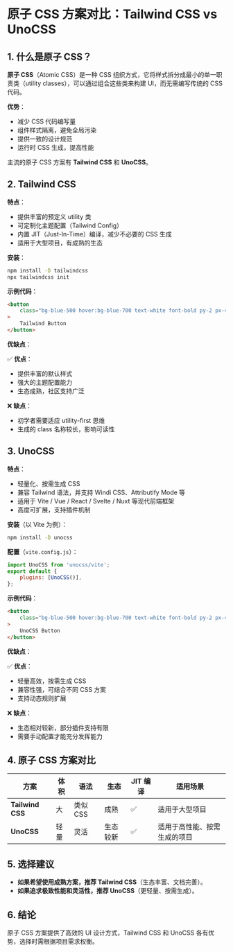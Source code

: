 # 原子 CSS 方案对比：Tailwind CSS vs UnoCSS

## 1. 什么是原子 CSS？

**原子 CSS**（Atomic CSS）是一种 CSS 组织方式，它将样式拆分成最小的单一职责类（utility classes），可以通过组合这些类来构建 UI，而无需编写传统的 CSS 代码。

**优势**：

- 减少 CSS 代码编写量
- 组件样式隔离，避免全局污染
- 提供一致的设计规范
- 运行时 CSS 生成，提高性能

主流的原子 CSS 方案有 **Tailwind CSS** 和 **UnoCSS**。

## 2. Tailwind CSS

**特点**：

- 提供丰富的预定义 utility 类
- 可定制化主题配置（Tailwind Config）
- 内置 JIT（Just-In-Time）编译，减少不必要的 CSS 生成
- 适用于大型项目，有成熟的生态

**安装**：

```sh
npm install -D tailwindcss
npx tailwindcss init
```

**示例代码**：

```html
<button
	class="bg-blue-500 hover:bg-blue-700 text-white font-bold py-2 px-4 rounded"
>
	Tailwind Button
</button>
```

**优缺点**：

✅ **优点**：

- 提供丰富的默认样式
- 强大的主题配置能力
- 生态成熟，社区支持广泛

❌ **缺点**：

- 初学者需要适应 utility-first 思维
- 生成的 class 名称较长，影响可读性

## 3. UnoCSS

**特点**：

- 轻量化、按需生成 CSS
- 兼容 Tailwind 语法，并支持 Windi CSS、Attributify Mode 等
- 适用于 Vite / Vue / React / Svelte / Nuxt 等现代前端框架
- 高度可扩展，支持插件机制

**安装**（以 Vite 为例）：

```sh
npm install -D unocss
```

**配置**（`vite.config.js`）：

```javascript
import UnoCSS from 'unocss/vite';
export default {
	plugins: [UnoCSS()],
};
```

**示例代码**：

```html
<button
	class="bg-blue-500 hover:bg-blue-700 text-white font-bold py-2 px-4 rounded"
>
	UnoCSS Button
</button>
```

**优缺点**：

✅ **优点**：

- 轻量高效，按需生成 CSS
- 兼容性强，可结合不同 CSS 方案
- 支持动态规则扩展

❌ **缺点**：

- 生态相对较新，部分插件支持有限
- 需要手动配置才能充分发挥能力

## 4. 原子 CSS 方案对比

| 方案             | 体积 | 语法     | 生态     | JIT 编译 | 适用场景                     |
| ---------------- | ---- | -------- | -------- | -------- | ---------------------------- |
| **Tailwind CSS** | 大   | 类似 CSS | 成熟     | ✅       | 适用于大型项目               |
| **UnoCSS**       | 轻量 | 灵活     | 生态较新 | ✅       | 适用于高性能、按需生成的项目 |

## 5. 选择建议

- **如果希望使用成熟方案，推荐 Tailwind CSS**（生态丰富、文档完善）。
- **如果追求极致性能和灵活性，推荐 UnoCSS**（更轻量、按需生成）。

## 6. 结论

原子 CSS 方案提供了高效的 UI 设计方式，Tailwind CSS 和 UnoCSS 各有优势，选择时需根据项目需求权衡。
